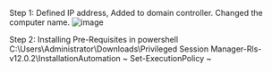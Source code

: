 Step 1: Defined IP address, Added to domain controller. Changed the computer name.
![image](https://github.com/NallaTeja/CyberArk-PAS/assets/145950340/848bd012-6ea8-414f-81ec-83221ea88209)

Step 2: Installing Pre-Requisites in powershell
C:\Users\Administrator\Downloads\Privileged Session Manager-Rls-v12.0.2\InstallationAutomation
~
Set-ExecutionPolicy 
~
